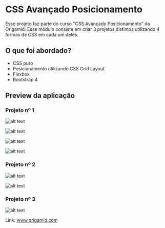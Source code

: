 # CSS Avançado Posicionamento
Esse projeto faz parte do curso "CSS Avançado Posicionamento" da Origamid.
Esse módulo consiste em criar 3 projetos distintos utilizando 4 formas de CSS em cada um deles.

## O que foi abordado?

- CSS puro
- Posicionamento utilizando CSS Grid Layout
- Flexbox
- Bootstrap 4



## Preview da aplicação

### Projeto nº 1 ###

![alt text](https://github.com/marlonmnz/pictures/blob/master/Brafe-1-1.jpg)

![alt text](https://github.com/marlonmnz/pictures/blob/master/Brafe-1-2.jpg)

![alt text](https://github.com/marlonmnz/pictures/blob/master/Brafe-1-3.jpg)

![alt text](https://github.com/marlonmnz/pictures/blob/master/Brafe-1-4.jpg)

### Projeto nº 2 ###

![alt text](https://github.com/marlonmnz/pictures/blob/master/Brafe-2-1.jpg)

![alt text](https://github.com/marlonmnz/pictures/blob/master/Brafe-2-2.jpg)

### Projeto nº 3 ###

![alt text](https://github.com/marlonmnz/pictures/blob/master/Brafe-3.jpg)



Link: www.origamid.com